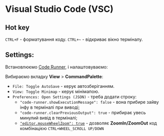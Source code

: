 # Visual Studio Code (VSC)


## Hot key
`CTRL+F` - форматування коду.
`CTRL+~` - відкриває вікно терміналу.


## Settings:

Встановлюємо [Code Runner](https://marketplace.visualstudio.com/items?itemName=formulahendry.code-runner), і налаштовуваємо:

Вибираємо вкладку **View** > **CommandPalette**:
* `File: Toggle AutoSave` - керує автозберіганням.
* `View: Toggle Minimap` - керує мінімапою.
* `Preferences: Open Settings (JSON)` - треба додати строку:
  * `"code-runner.showExecutionMessage": false` - вона прибире зайву інфу в терміналі при виводі;
  * `"code-runner.clearPreviousOutput": true` - прибирає увесь минулий вивід в терміналі;
  * [`"editor.mouseWheelZoom": true`](https://stackoverflow.com/a/38360205) - дозволяє **ZoomIn/ZoomOut** код комбінацією `CTRL+WHEEL_SCROLL UP/DOWN` 



